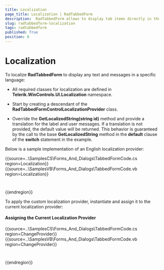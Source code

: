 ```yaml
---
title: Localization
page_title: Localization | RadTabbedForm
description:  RadTabbedForm allows to display tab items directly in the title bar  
slug: radtabbedform-localization
tags: radtabbedform
published: True
position: 0
---
```


# Localization

To localize __RadTabbedForm__ to display any text and messages in a specific language:

* All required classes for localization are defined in __Telerik.WinControls.UI.Localization__ namespace.

* Start by creating a descendant of the __RadTabbedFormControlLocalizationProvider__ class.

* Override the __GetLocalizedString(string id)__ method and provide a translation for the label and user messages. If a translation is not provided, the default value will be returned. This behavior is guaranteed by the call to the base __GetLocalizedString__ method in the __default__ clause of the __switch__ statement in the example.

Below is a sample implementation of an English localization provider:

{{source=..\SamplesCS\Forms_And_Dialogs\TabbedFormCode.cs region=Localization}} 
{{source=..\SamplesVB\Forms_And_Dialogs\TabbedFormCode.vb region=Localization}}
````C#
````
````VB.NET
```` 

{{endregion}} 

To apply the custom localization provider, instantiate and assign it to the current localization provider:

#### Assigning the Current Localization Provider

{{source=..\SamplesCS\Forms_And_Dialogs\TabbedFormCode.cs region=ChangeProvider}} 
{{source=..\SamplesVB\Forms_And_Dialogs\TabbedFormCode.vb region=ChangeProvider}}
````C#
````
````VB.NET
```` 

{{endregion}} 